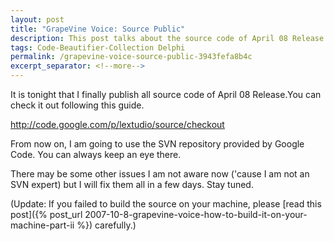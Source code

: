 ```yaml
---
layout: post
title: "GrapeVine Voice: Source Public"
description: This post talks about the source code of April 08 Release.
tags: Code-Beautifier-Collection Delphi
permalink: /grapevine-voice-source-public-3943fefa8b4c
excerpt_separator: <!--more-->
---
```

It is tonight that I finally publish all source code of April 08 Release.You can check it out following this guide.

http://code.google.com/p/lextudio/source/checkout

From now on, I am going to use the SVN repository provided by Google Code. You can always keep an eye there.

There may be some other issues I am not aware now ('cause I am not an SVN expert) but I will fix them all in a few days. Stay tuned.

(Update: If you failed to build the source on your machine, please [read this post]({% post_url 2007-10-8-grapevine-voice-how-to-build-it-on-your-machine-part-ii %}) carefully.)
<!--more-->
